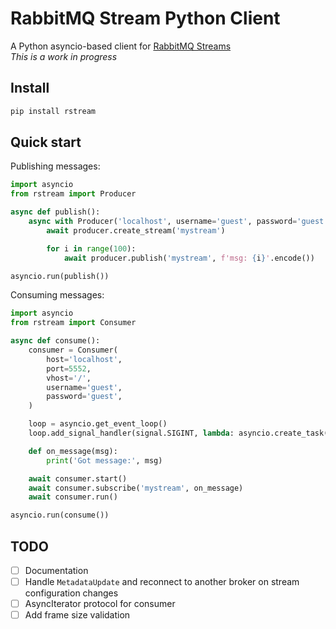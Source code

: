 # RabbitMQ Stream Python Client

A Python asyncio-based client for [RabbitMQ Streams](https://github.com/rabbitmq/rabbitmq-server/tree/master/deps/rabbitmq_stream)  
_This is a work in progress_

## Install

```bash
pip install rstream
```

## Quick start

Publishing messages:

```python
import asyncio
from rstream import Producer

async def publish():
    async with Producer('localhost', username='guest', password='guest') as producer:
        await producer.create_stream('mystream')

        for i in range(100):
            await producer.publish('mystream', f'msg: {i}'.encode())

asyncio.run(publish())
```

Consuming messages:

```python
import asyncio
from rstream import Consumer

async def consume():
    consumer = Consumer(
        host='localhost',
        port=5552,
        vhost='/',
        username='guest',
        password='guest',
    )

    loop = asyncio.get_event_loop()
    loop.add_signal_handler(signal.SIGINT, lambda: asyncio.create_task(consumer.close()))

    def on_message(msg):
        print('Got message:', msg)

    await consumer.start()
    await consumer.subscribe('mystream', on_message)
    await consumer.run()

asyncio.run(consume())
```

## TODO

- [ ] Documentation
- [ ] Handle `MetadataUpdate` and reconnect to another broker on stream configuration changes
- [ ] AsyncIterator protocol for consumer
- [ ] Add frame size validation
